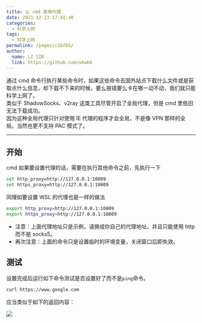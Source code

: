```yaml
---
title: 让 cmd 使用代理
date: 2021-12-23 17:41:40
categories: 
  - 科学上网
tags: 
  - 科学上网
permalink: /pages/c1bf65/
author: 
  name: LI SIR
  link: https://github.com/wkwbk
---
```

通过 cmd 命令行执行某些命令时，如果这些命令去国外站点下载什么文件或是获取点什么信息，却下载不下来的时候，要么报错要么卡在哪一动不动，我们就只能科学上网了。  
类似于 ShadowSocks、v2ray 这类工具尽管开启了全局代理，但是 cmd 里依旧无法下载成功。  
因为这种全局代理只针对使用 IE 代理的程序才会全局，不是像 VPN 那样的全局。当然也更不支持 PAC 模式了。

<!-- more -->

---

## 开始

cmd 如果要设置代理的话，需要在执行其他命令之前，先执行一下

```bash
set http_proxy=http://127.0.0.1:10809
set https_proxy=http://127.0.0.1:10809
```

同理如要设置 WSL 的代理也是一样的做法

```bash
export http_proxy=http://127.0.0.1:10809
export https_proxy=http://127.0.0.1:10809
```

* 注意：上面代理地址只是示例，请换成你自己的代理地址。并且只能使用 http 而不是 socks5。
* 再次注意：上面的命令只是设置临时的环境变量，关闭窗口后即失效。

## 测试

设置完成后运行如下命令测试是否设置好了而不是`ping`命令。

```bash
curl https://www.google.com
```

应当类似于如下的返回内容：

![](https://img.lisir.me/image/posts/91f51ab4/001.png)
